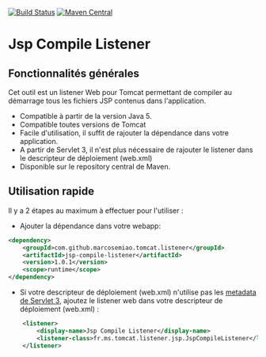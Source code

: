 [![Build Status](https://api.travis-ci.org/marcosemiao/jsp-compile-listener.png?branch=master)](https://travis-ci.org/marcosemiao/jsp-compile-listener) [![Maven Central](https://maven-badges.herokuapp.com/maven-central/com.github.marcosemiao.tomcat.listener/jsp-compile-listener/badge.svg)](https://maven-badges.herokuapp.com/maven-central/com.github.marcosemiao.tomcat.listener/jsp-compile-listener)

# Jsp Compile Listener

## Fonctionnalités générales
Cet outil est un listener Web pour Tomcat permettant de compiler au démarrage tous les fichiers JSP contenus dans l'application.
- Compatible à partir de la version Java 5.
- Compatible toutes versions de Tomcat
- Facile d'utilisation, il suffit de rajouter la dépendance dans votre application.
- A partir de Servlet 3, il n'est plus nécessaire de rajouter le listener dans le descripteur de déploiement (web.xml)
- Disponible sur le repository central de Maven.

## Utilisation rapide

Il y a 2 étapes au maximum à effectuer pour l'utiliser :
- Ajouter la dépendance dans votre webapp:

````xml
<dependency>
	<groupId>com.github.marcosemiao.tomcat.listener</groupId>
	<artifactId>jsp-compile-listener</artifactId>
	<version>1.0.1</version>
    <scope>runtime</scope>
</dependency>
````

- Si votre descripteur de déploiement (web.xml) n'utilise pas les [metadata de Servlet 3](https://blogs.oracle.com/swchan/entry/servlet_3_0_web_fragment), ajoutez le listener web dans votre descripteur de déploiement (web.xml) :

````xml
	<listener>
		<display-name>Jsp Compile Listener</display-name>
		<listener-class>fr.ms.tomcat.listener.jsp.JspCompileListener</listener-class>
	</listener>
````
